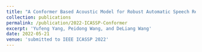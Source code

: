 ```yaml
---
title: "A Conformer Based Acoustic Model for Robust Automatic Speech Recognition"
collection: publications
permalink: /publication/2022-ICASSP-Conformer
excerpt: 'Yufeng Yang, Peidong Wang, and DeLiang Wang'
date: 2022-05-21
venue: 'submitted to IEEE ICASSP 2022'
---
```


<!-- paperurl: 'http://yfyangseu.github.io/files/2017-SiPS.pdf' -->
<!-- This paper is about the number 1. The number 2 is left for future work.
 -->
 
<!-- [Download](http://yfyangseu.github.io/files/2017-SiPS.pdf) -->
<!-- 
Recommended citation: Your Name, You. (2009). "Paper Title Number 1." <i>Journal 1</i>. 1(1).
 -->

<!-- ---
title: "An Efficient Conjugate Residual Detector for Massive MIMO Systems"
collection: publications
permalink: /publication/2009-10-01-paper-title-number-1
excerpt: 'This paper is about the number 1. The number 2 is left for future work.'
date: 2017-10-01
venue: 'IEEE International Workshop on Signal Processing Systems (SiPS)'
paperurl: 'http://yfyangseu.github.io/files/2017-SiPS.pdf'
citation: 'Your Name, You. (2009). &quot;Paper Title Number 1.&quot; <i>Journal 1</i>. 1(1).'
--- -->
 
